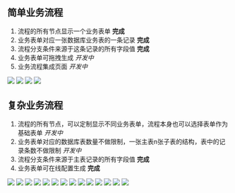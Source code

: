 ## 简单业务流程

1. 流程的所有节点显示一个业务表单  **完成**
2. 业务表单对应一张数据库业务表的一条记录 **完成**
3. 流程分支条件来源于这条记录的所有字段值 **完成**
4. 业务表单可拖拽生成 *开发中*
5. 业务流程集成页面 *开发中*

![](jeecg-boot/img/img_1.png)
![](jeecg-boot/img/img_2.png)
![](jeecg-boot/img/img_6.png)
![](jeecg-boot/img/img_4.png)
## 复杂业务流程

1. 流程的所有节点，可以定制显示不同业务表单，流程本身也可以选择表单作为基础表单 *开发中*
2. 业务表单对应的数据库表数量不做限制，一张主表n张子表的结构，表中的记录条数不做限制 *开发中*
3. 流程分支条件来源于主表记录的所有字段值 **完成**
4. 业务表单可在线配置生成 **完成**

![](jeecg-boot/img/img.png)
![](jeecg-boot/img/img_3.png)
![](jeecg-boot/img/img_5.png)
![](jeecg-boot/img/img_2.png)
![](jeecg-boot/img/img_8.png)
![](jeecg-boot/img/img_7.png)
![](jeecg-boot/img/img_9.png)
![](jeecg-boot/img/img_10.png)
![](jeecg-boot/img/img_11.png)
![](jeecg-boot/img/img_1.png)
![](jeecg-boot/img/img_4.png)
![](jeecg-boot/img/img_6.png)
![](jeecg-boot/img/img_12.png)
![](jeecg-boot/img/img_13.png)

